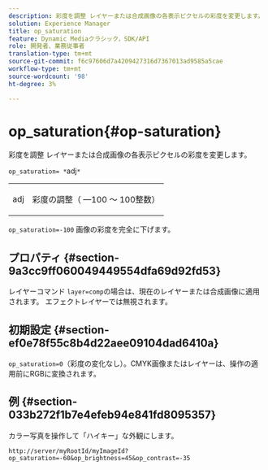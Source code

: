 ```yaml
---
description: 彩度を調整 レイヤーまたは合成画像の各表示ピクセルの彩度を変更します。
solution: Experience Manager
title: op_saturation
feature: Dynamic Mediaクラシック，SDK/API
role: 開発者、業務従事者
translation-type: tm+mt
source-git-commit: f6c97606d7a4209427316d7367013ad9585a5cae
workflow-type: tm+mt
source-wordcount: '98'
ht-degree: 3%

---
```



# op_saturation{#op-saturation}

彩度を調整 レイヤーまたは合成画像の各表示ピクセルの彩度を変更します。

`op_saturation= *`adj`*`

<table id="simpletable_5F118A28FE674B06A16F6F19C56B4594"> 
 <tr class="strow"> 
  <td class="stentry"> <p><span class="varname"> adj</span> </p> </td> 
  <td class="stentry"> <p>彩度の調整（ —100 ～ 100整数） </p></td> 
 </tr> 
</table>

`op_saturation=-100` 画像の彩度を完全に下げます。

## プロパティ {#section-9a3cc9ff060049449554dfa69d92fd53}

レイヤーコマンド `layer=comp`の場合は、現在のレイヤーまたは合成画像に適用されます。 エフェクトレイヤーでは無視されます。

## 初期設定 {#section-ef0e78f55c8b4d22aee09104dad6410a}

`op_saturation=0`（彩度の変化なし）。CMYK画像またはレイヤーは、操作の適用前にRGBに変換されます。

## 例 {#section-033b272f1b7e4efeb94e841fd8095357}

カラー写真を操作して「ハイキー」な外観にします。

`http://server/myRootId/myImageId?op_saturation=-60&op_brightness=45&op_contrast=-35`
